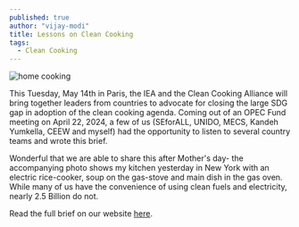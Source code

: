```yaml
---
published: true
author: "vijay-modi"
title: Lessons on Clean Cooking
tags:
  - Clean Cooking
---
```


![home cooking](/assets/uploads/blog/2024/clean-cooking-brief/home_cooking.png)

This Tuesday, May 14th in Paris, the IEA and the Clean Cooking Alliance will bring together leaders from countries to advocate for closing the large SDG gap in adoption of the clean cooking agenda. Coming out of an OPEC Fund meeting on April 22, 2024, a few of us (SEforALL, UNIDO, MECS, Kandeh Yumkella, CEEW and myself) had the opportunity to listen to several country teams and wrote this brief.

Wonderful that we are able to share this after Mother's day- the accompanying photo shows my kitchen yesterday in New York with an electric rice-cooker, soup on the gas-stove and main dish in the gas oven.  While many of us have the convenience of using clean fuels and electricity, nearly 2.5 Billion do not.

Read the full brief on our website [here](/assets/uploads/blog/2024/publications/Clean_Cooking_May_13_2024.pdf).

